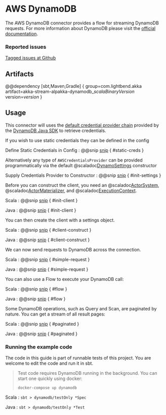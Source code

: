 # AWS DynamoDB

The AWS DynamoDB connector provides a flow for streaming DynamoDB requests. For more information about DynamoDB please visit the [official documentation](https://aws.amazon.com/dynamodb/).

### Reported issues

[Tagged issues at Github](https://github.com/akka/alpakka/labels/p%3Adynamodb)

## Artifacts

@@dependency [sbt,Maven,Gradle] {
  group=com.lightbend.akka
  artifact=akka-stream-alpakka-dynamodb_$scalaBinaryVersion$
  version=$version$
}

## Usage

This connector will uses the [default credential provider chain](http://docs.aws.amazon.com/sdk-for-java/v1/developer-guide/credentials.html) 
provided by the [DynamoDB Java SDK](http://docs.aws.amazon.com/sdk-for-java/v1/developer-guide/basics.html) to retrieve credentials.

If you wish to use static credentials they can be defined in the config

Define Static Credentials in Config
: @@snip [snip](/dynamodb/src/test/scala/akka/stream/alpakka/dynamodb/DynamoSettingsSpec.scala) { #static-creds }

Alternatively any type of `AWSCredentialsProvider` can be provided programmatically via the default @scaladoc[DynamoSettings](akka.stream.alpakka.dynamodb.DynamoSettings) 
constructor

Supply Credentials Provider to Constructor
: @@snip [snip](/dynamodb/src/main/scala/akka/stream/alpakka/dynamodb/DynamoSettings.scala) { #init-settings } 

Before you can construct the client, you need an @scaladoc[ActorSystem](akka.actor.ActorSystem), 
@scaladoc[ActorMaterializer](akka.stream.ActorMaterializer), and @scaladoc[ExecutionContext](scala.concurrent.ExecutionContext).

Scala
: @@snip [snip](/dynamodb/src/test/scala/docs/scaladsl/ExampleSpec.scala) { #init-client }

Java
: @@snip [snip](/dynamodb/src/test/java/docs/javadsl/ExampleTest.java) { #init-client }

You can then create the client with a settings object.

Scala
: @@snip [snip](/dynamodb/src/test/scala/docs/scaladsl/ExampleSpec.scala) { #client-construct }

Java
: @@snip [snip](/dynamodb/src/test/java/docs/javadsl/ExampleTest.java) { #client-construct }

We can now send requests to DynamoDB across the connection.

Scala
: @@snip [snip](/dynamodb/src/test/scala/docs/scaladsl/ExampleSpec.scala) { #simple-request }

Java
: @@snip [snip](/dynamodb/src/test/java/docs/javadsl/ExampleTest.java) { #simple-request }

You can also use a Flow to execute your DynamoDB call:

Scala
: @@snip [snip](/dynamodb/src/test/scala/docs/scaladsl/ExampleSpec.scala) { #flow }

Java
: @@snip [snip](/dynamodb/src/test/java/docs/javadsl/ExampleTest.java) { #flow }

Some DynamoDB operations, such as Query and Scan, are paginated by nature.
You can get a stream of all result pages:

Scala
: @@snip [snip](/dynamodb/src/test/scala/docs/scaladsl/ExampleSpec.scala) { #paginated }

Java
: @@snip [snip](/dynamodb/src/test/java/docs/javadsl/ExampleTest.java) { #paginated }

### Running the example code

The code in this guide is part of runnable tests of this project. You are welcome to edit the code and run it in sbt.

> Test code requires DynamoDB running in the background. You can start one quickly using docker:
>
> `docker-compose up dynamodb`

Scala
:   ```
    sbt
    > dynamodb/testOnly *Spec
    ```

Java
:   ```
    sbt
    > dynamodb/testOnly *Test
    ```
